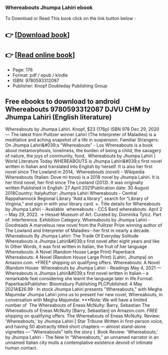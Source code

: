 ### Whereabouts Jhumpa Lahiri ebook

To Download or Read This book click on the link button below :

## 👉  [**[Download book](http://get-pdfs.com/download.php?group=book&from=github.com&id=628270&lnk=1063 "Download book")**]

## 👉  [**[Read online book](http://get-pdfs.com/download.php?group=book&from=github.com&id=628270&lnk=1063 "Read online book")**]


* Page: 176
* Format: pdf / epub / kindle
* ISBN: 9780593312087
* Publisher: Knopf Doubleday Publishing Group



## Free ebooks to download to android Whereabouts 9780593312087 DJVU CHM by Jhumpa Lahiri (English literature)



 Whereabouts by Jhumpa Lahiri. Knopf, $23 (176p) ISBN 978 Dec 29, 2020 — The latest from Pulitzer winner Lahiri (The Interpreter of Maladies) is a meditative and aching snapshot of a life in suspension.
 Familiar Strangers: On Jhumpa Lahiri&#039;s “Whereabouts” - Los Whereabouts is a book about metamorphosis, loneliness, the burden of being a child, the savagery of nature, the joys of community, food, 
 Whereabouts by Jhumpa Lahiri | World Literature Today WHEREABOUTS is Jhumpa Lahiri&#039;s first novel written in Italian and translated into English by herself. It is also her first novel since The Lowland in 2014, 
 Whereabouts (novel) - Wikipedia Whereabouts (Italian: Dove mi trovo) is a 2018 novel by Jhumpa Lahiri. It is her third novel, her first since The Lowland (2013). It was originally written Published in English: 27 April 2021Publication date: 30 August 2018Country: ItalyAuthor: Jhumpa Lahiri
 Whereabouts - Central Rappahannock Regional Library “Add a library”, search for “Library of Virginia,” and sign in with your library card. ×. Title details for Whereabouts by Jhumpa Lahiri - Available 
 whereabouts - CCS Bard whereabouts. April 2 – May 29, 2022. → Hessel Museum of Art. Curated by. Dominika Tylcz. Part of. Interference. Exhibition Category.
 Whereabouts by Jhumpa Lahiri - Goodreads A marvelous new novel from the Pulitzer Prize winning author of The Lowland and Interpreter of Maladies--her first in nearly a decade.
 Whereabouts By Jhumpa Lahiri: The Trade Of Everyday Solitude Whereabouts is Jhumpa Lahiri&#039;s first novel after eight years and like In Other Words, it was first written in Italian, the fruit of her language 
 Whereabouts: A Novel (Random House Large Print) Paperback Whereabouts: A Novel (Random House Large Print) [Lahiri, Jhumpa] on Amazon.com. *FREE* shipping on qualifying offers. Whereabouts: A Novel (Random House 
 Whereabouts by Jhumpa Lahiri - Readings May 4, 2021 — Whereabouts is Jhumpa Lahiri&#039;s first novel written in Italian – a remarkable feat considering she learnt the language later in life.Format: PaperbackPublisher: Bloomsbury Publishing PLCPublished: 4 May 2021A$26.99 · ‎In stock
 Jhumpa Lahiri presents &quot;Whereabouts,&quot; with Megha Majumdar Jhumpa Lahiri joins us to present her new novel, Whereabouts, in conversation with Megha Majumdar. ***Note: We will have a limited number of 
 The Whereabouts of Eneas McNulty: Barry, Sebastian The Whereabouts of Eneas McNulty [Barry, Sebastian] on Amazon.com. *FREE* shipping on qualifying offers. The Whereabouts of Eneas McNulty.
 Review: &#039;Whereabouts,&#039; by Jhumpa Lahiri | Star Tribune Written in first-person voice, and having 50 abstractly titled short chapters — almost stand-alone vignettes — &quot;Whereabouts&quot; tells the story ( 
 Book Review: &#039;Whereabouts,&#039; by Jhumpa Lahiri - The New In “Whereabouts,” an unnamed narrator in an unnamed Italian city mulls a contemplative existence devoid of intimate human contact.





